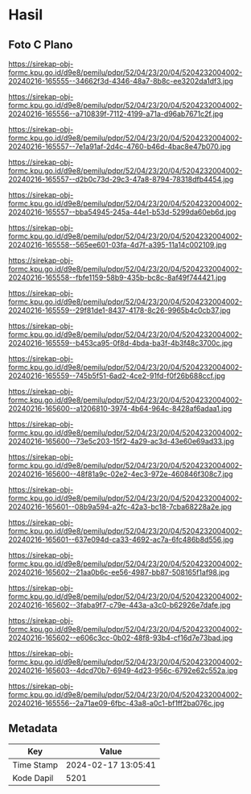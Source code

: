 # Hasil

## Foto C Plano

https://sirekap-obj-formc.kpu.go.id/d9e8/pemilu/pdpr/52/04/23/20/04/5204232004002-20240216-165555--34662f3d-4346-48a7-8b8c-ee3202da1df3.jpg

https://sirekap-obj-formc.kpu.go.id/d9e8/pemilu/pdpr/52/04/23/20/04/5204232004002-20240216-165556--a710839f-7112-4199-a71a-d96ab7671c2f.jpg

https://sirekap-obj-formc.kpu.go.id/d9e8/pemilu/pdpr/52/04/23/20/04/5204232004002-20240216-165557--7e1a91af-2d4c-4760-b46d-4bac8e47b070.jpg

https://sirekap-obj-formc.kpu.go.id/d9e8/pemilu/pdpr/52/04/23/20/04/5204232004002-20240216-165557--d2b0c73d-29c3-47a8-8794-78318dfb4454.jpg

https://sirekap-obj-formc.kpu.go.id/d9e8/pemilu/pdpr/52/04/23/20/04/5204232004002-20240216-165557--bba54945-245a-44e1-b53d-5299da60eb6d.jpg

https://sirekap-obj-formc.kpu.go.id/d9e8/pemilu/pdpr/52/04/23/20/04/5204232004002-20240216-165558--565ee601-03fa-4d7f-a395-11a14c002109.jpg

https://sirekap-obj-formc.kpu.go.id/d9e8/pemilu/pdpr/52/04/23/20/04/5204232004002-20240216-165558--fbfe1159-58b9-435b-bc8c-8af49f744421.jpg

https://sirekap-obj-formc.kpu.go.id/d9e8/pemilu/pdpr/52/04/23/20/04/5204232004002-20240216-165559--29f81de1-8437-4178-8c26-9965b4c0cb37.jpg

https://sirekap-obj-formc.kpu.go.id/d9e8/pemilu/pdpr/52/04/23/20/04/5204232004002-20240216-165559--b453ca95-0f8d-4bda-ba3f-4b3f48c3700c.jpg

https://sirekap-obj-formc.kpu.go.id/d9e8/pemilu/pdpr/52/04/23/20/04/5204232004002-20240216-165559--745b5f51-6ad2-4ce2-91fd-f0f26b688ccf.jpg

https://sirekap-obj-formc.kpu.go.id/d9e8/pemilu/pdpr/52/04/23/20/04/5204232004002-20240216-165600--a1206810-3974-4b64-964c-8428af6adaa1.jpg

https://sirekap-obj-formc.kpu.go.id/d9e8/pemilu/pdpr/52/04/23/20/04/5204232004002-20240216-165600--73e5c203-15f2-4a29-ac3d-43e60e69ad33.jpg

https://sirekap-obj-formc.kpu.go.id/d9e8/pemilu/pdpr/52/04/23/20/04/5204232004002-20240216-165600--48f81a9c-02e2-4ec3-972e-460846f308c7.jpg

https://sirekap-obj-formc.kpu.go.id/d9e8/pemilu/pdpr/52/04/23/20/04/5204232004002-20240216-165601--08b9a594-a2fc-42a3-bc18-7cba68228a2e.jpg

https://sirekap-obj-formc.kpu.go.id/d9e8/pemilu/pdpr/52/04/23/20/04/5204232004002-20240216-165601--637e094d-ca33-4692-ac7a-6fc486b8d556.jpg

https://sirekap-obj-formc.kpu.go.id/d9e8/pemilu/pdpr/52/04/23/20/04/5204232004002-20240216-165602--21aa0b6c-ee56-4987-bb87-508165f1af98.jpg

https://sirekap-obj-formc.kpu.go.id/d9e8/pemilu/pdpr/52/04/23/20/04/5204232004002-20240216-165602--3faba9f7-c79e-443a-a3c0-b62926e7dafe.jpg

https://sirekap-obj-formc.kpu.go.id/d9e8/pemilu/pdpr/52/04/23/20/04/5204232004002-20240216-165602--e606c3cc-0b02-48f8-93b4-cf16d7e73bad.jpg

https://sirekap-obj-formc.kpu.go.id/d9e8/pemilu/pdpr/52/04/23/20/04/5204232004002-20240216-165603--4dcd70b7-6949-4d23-956c-6792e62c552a.jpg

https://sirekap-obj-formc.kpu.go.id/d9e8/pemilu/pdpr/52/04/23/20/04/5204232004002-20240216-165556--2a71ae09-6fbc-43a8-a0c1-bf1ff2ba076c.jpg


## Metadata

| Key        | Value               |
| ---------- | ------------------- |
| Time Stamp | 2024-02-17 13:05:41 |
| Kode Dapil | 5201                |



